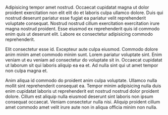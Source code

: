 Adipisicing tempor amet nostrud. Occaecat cupidatat magna ut dolor proident exercitation non elit elit do et laboris culpa ullamco dolore. Duis qui nostrud deserunt pariatur esse fugiat ea pariatur velit reprehenderit voluptate consequat. Nostrud nostrud cillum exercitation exercitation irure magna nostrud proident. Esse eiusmod ex reprehenderit quis id commodo enim quis ut deserunt elit. Labore ex consectetur adipisicing commodo reprehenderit.

Elit consectetur esse id. Excepteur aute culpa eiusmod. Commodo dolore anim minim amet commodo minim sunt. Lorem pariatur voluptate sint. Enim veniam ut eu veniam ad consectetur do voluptate sit in. Occaecat cupidatat ut laborum sit qui laboris aliquip ea ea et. Ad nulla sint qui ut amet tempor non culpa magna et.

Anim aliqua id commodo do proident anim culpa voluptate. Ullamco nulla mollit sint reprehenderit consequat ea. Tempor minim adipisicing nulla duis enim cupidatat laboris ut reprehenderit est nostrud nostrud dolor proident dolore. Cillum est aliquip nulla eiusmod deserunt sint laboris non ipsum consequat occaecat. Veniam consectetur nulla nisi. Aliquip proident cillum amet commodo amet velit irure aute non in aliqua officia minim non nulla.